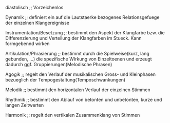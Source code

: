 diastolisch ;; Vorzeichenlos
<!--SR:!2024-10-05,52,290-->

Dynamik ;; definiert ein auf die Lautstaerke bezogenes Relationsgefuege der einzelnen Klangereignisse
<!--SR:!2024-09-23,8,254-->

Instrumentation/Besetzung ;; bestimmt den Aspekt der Klangfarbe bzw. die Differenzierung und Verteilung der Klangfarben im Stueck. Kann formgebennd wirken
<!--SR:!2024-09-29,9,253-->

Artikulation/Phrasierung ;; bestimmt durch die Spielweise(kurz, lang gebunden, ...) die spezifische WIrkung von Einzeltoenen und erzeugt dadurch ggf. Gruppierungen(Melodische Phrasen)
<!--SR:!2024-09-21,1,213-->

Agogik ;; regelt den Verlauf der musikalischen Gross- und Kleinphasen bezueglich der Tempogestaltung(Temposchwankungen)
<!--SR:!2024-09-28,9,273-->

Melodik ;; bestimmt den horizontalen Verlauf der einzelnen Stimmen
<!--SR:!2024-09-21,2,253-->

Rhythmik ;; bestimmt den Ablauf von betonten und unbetonten, kurze und langen Zeitwerten
<!--SR:!2024-09-29,10,273-->

Harmonik ;; regelt den vertikalen Zusammenklang von Stimmen
<!--SR:!2024-09-28,8,253-->